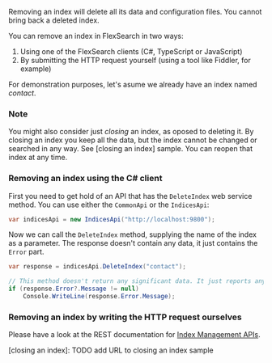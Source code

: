 Removing an index will delete all its data and configuration files. You cannot bring back a deleted index.

You can remove an index in FlexSearch in two ways:

1. Using one of the FlexSearch clients (C#, TypeScript or JavaScript)
2. By submitting the HTTP request yourself (using a tool like Fiddler, for example)

For demonstration purposes, let's asume we already have an index named *contact*.

### Note

You might also consider just *closing* an index, as oposed to deleting it. By closing an index you keep all the data, but the index cannot be changed or searched in any way. See [closing an index] sample. You can reopen that index at any time.

### Removing an index using the C# client

First you need to get hold of an API that has the `DeleteIndex` web service method. You can use either the `CommonApi` or the `IndicesApi`:

```csharp
var indicesApi = new IndicesApi("http://localhost:9800");
```

Now we can call the `DeleteIndex` method, supplying the name of the index as a parameter. The response doesn't contain any data, it just contains the `Error` part.

```csharp
var response = indicesApi.DeleteIndex("contact");

// This method doesn't return any significant data. It just reports any errors.
if (response.Error?.Message != null)
    Console.WriteLine(response.Error.Message);
```

### Removing an index by writing the HTTP request ourselves

Please have a look at the REST documentation for [Index Management APIs].

[Index Management APIs]: http://flexsearch.net/docs/rest/index-management-apis/#delete-index-by-id
[closing an index]: TODO add URL to closing an index sample